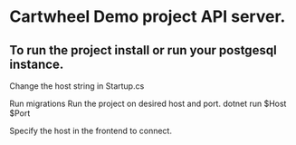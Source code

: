 # Cartwheel Demo project API server.

## To run the project install or run your postgesql instance.
Change the host string in Startup.cs

Run migrations 
Run the project on desired host and port.
dotnet run $Host $Port

Specify the host in the frontend to connect.

